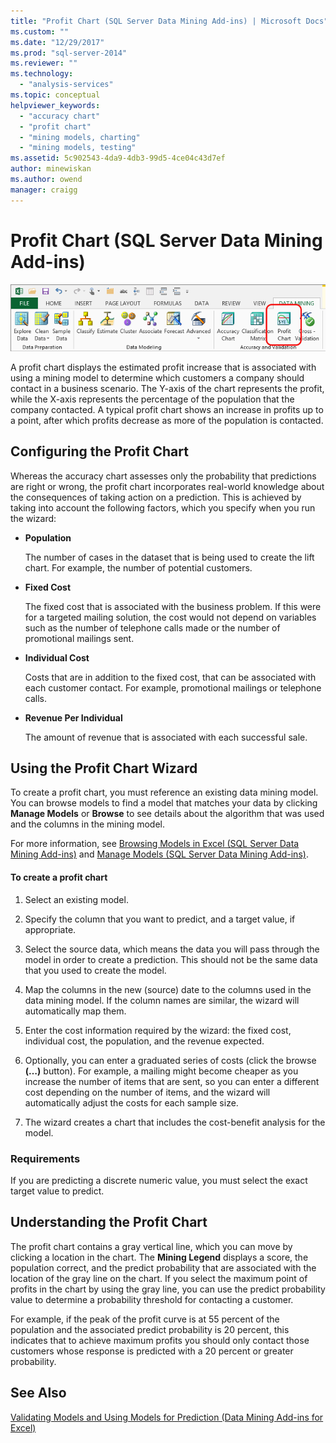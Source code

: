 ```yaml
---
title: "Profit Chart (SQL Server Data Mining Add-ins) | Microsoft Docs"
ms.custom: ""
ms.date: "12/29/2017"
ms.prod: "sql-server-2014"
ms.reviewer: ""
ms.technology: 
  - "analysis-services"
ms.topic: conceptual
helpviewer_keywords: 
  - "accuracy chart"
  - "profit chart"
  - "mining models, charting"
  - "mining models, testing"
ms.assetid: 5c902543-4da9-4db3-99d5-4ce04c43d7ef
author: minewiskan
ms.author: owend
manager: craigg
---
```

# Profit Chart (SQL Server Data Mining Add-ins)
  ![Profit Chart button in Data Mining ribbon](media/dmc-profitchart.gif "Profit Chart button in Data Mining ribbon")  
  
 A profit chart displays the estimated profit increase that is associated with using a mining model to determine which customers a company should contact in a business scenario. The Y-axis of the chart represents the profit, while the X-axis represents the percentage of the population that the company contacted. A typical profit chart shows an increase in profits up to a point, after which profits decrease as more of the population is contacted.  
  
## Configuring the Profit Chart  
 Whereas the accuracy chart assesses only the probability that predictions are right or wrong, the profit chart incorporates real-world knowledge about the consequences of taking action on a prediction. This is achieved by taking into account the following factors, which you specify when you run the wizard:  
  
-   **Population**  
  
     The number of cases in the dataset that is being used to create the lift chart. For example, the number of potential customers.  
  
-   **Fixed Cost**  
  
     The fixed cost that is associated with the business problem. If this were for a targeted mailing solution, the cost would not depend on variables such as the number of telephone calls made or the number of promotional mailings sent.  
  
-   **Individual Cost**  
  
     Costs that are in addition to the fixed cost, that can be associated with each customer contact. For example, promotional mailings or telephone calls.  
  
-   **Revenue Per Individual**  
  
     The amount of revenue that is associated with each successful sale.  
  
## Using the Profit Chart Wizard  
 To create a profit chart, you must reference an existing data mining model. You can browse models to find a model that matches your data by clicking **Manage Models** or **Browse** to see details about the algorithm that was used and the columns in the mining model.  
  
 For more information, see [Browsing Models in Excel &#40;SQL Server Data Mining Add-ins&#41;](browsing-models-in-excel-sql-server-data-mining-add-ins.md) and [Manage Models &#40;SQL Server Data Mining Add-ins&#41;](manage-models-sql-server-data-mining-add-ins.md).  
  
#### To create a profit chart  
  
1.  Select an existing model.  
  
2.  Specify the column that you want to predict, and a target value, if appropriate.  
  
3.  Select the source data, which means the data you will pass through the model in order to create a prediction. This should not be the same data that you used to create the model.  
  
4.  Map the columns in the new (source) date to the columns used in the data mining model. If the column names are similar, the wizard will automatically map them.  
  
5.  Enter the cost information required by the wizard: the fixed cost, individual cost, the population, and the revenue expected.  
  
6.  Optionally, you can enter a graduated series of costs (click the browse **(…)** button). For example, a mailing might become cheaper as you increase the number of items that are sent, so you can enter a different cost depending on the number of items, and the wizard will automatically adjust the costs for each sample size.  
  
7.  The wizard creates a chart that includes the cost-benefit analysis for the model.  
  
### Requirements  
 If you are predicting a discrete numeric value, you must select the exact target value to predict.  
  
## Understanding the Profit Chart  
 The profit chart contains a gray vertical line, which you can move by clicking a location in the chart. The **Mining Legend** displays a score, the population correct, and the predict probability that are associated with the location of the gray line on the chart. If you select the maximum point of profits in the chart by using the gray line, you can use the predict probability value to determine a probability threshold for contacting a customer.  
  
 For example, if the peak of the profit curve is at 55 percent of the population and the associated predict probability is 20 percent, this indicates that to achieve maximum profits you should only contact those customers whose response is predicted with a 20 percent or greater probability.  
  
## See Also  
 [Validating Models and Using Models for Prediction &#40;Data Mining Add-ins for Excel&#41;](validating-models-and-using-models-for-prediction-data-mining-add-ins-for-excel.md)  
  
  
